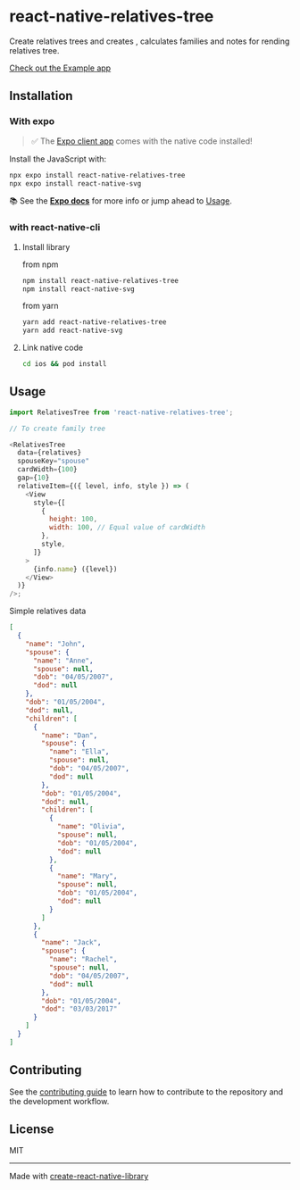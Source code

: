 # react-native-relatives-tree

Create relatives trees and creates , calculates families and notes for rending relatives tree.

[Check out the Example app](https://github.com/pawan-pk/react-native-relatives-tree/example)

## Installation

### With expo

> ✅ The [Expo client app](https://expo.io/tools) comes with the native code installed!

Install the JavaScript with:

```bash
npx expo install react-native-relatives-tree
npx expo install react-native-svg
```

📚 See the [**Expo docs**](https://docs.expo.io/versions/latest/sdk/svg/) for more info or jump ahead to [Usage](#usage).

### with react-native-cli

1. Install library

   from npm

   ```bash
   npm install react-native-relatives-tree
   npm install react-native-svg
   ```

   from yarn

   ```bash
   yarn add react-native-relatives-tree
   yarn add react-native-svg
   ```

2. Link native code

   ```bash
   cd ios && pod install
   ```

## Usage

```js
import RelativesTree from 'react-native-relatives-tree';

// To create family tree

<RelativesTree
  data={relatives}
  spouseKey="spouse"
  cardWidth={100}
  gap={10}
  relativeItem={({ level, info, style }) => (
    <View
      style={[
        {
          height: 100,
          width: 100, // Equal value of cardWidth
        },
        style,
      ]}
    >
      {info.name} ({level})
    </View>
  )}
/>;
```

Simple relatives data

```json
[
  {
    "name": "John",
    "spouse": {
      "name": "Anne",
      "spouse": null,
      "dob": "04/05/2007",
      "dod": null
    },
    "dob": "01/05/2004",
    "dod": null,
    "children": [
      {
        "name": "Dan",
        "spouse": {
          "name": "Ella",
          "spouse": null,
          "dob": "04/05/2007",
          "dod": null
        },
        "dob": "01/05/2004",
        "dod": null,
        "children": [
          {
            "name": "Olivia",
            "spouse": null,
            "dob": "01/05/2004",
            "dod": null
          },
          {
            "name": "Mary",
            "spouse": null,
            "dob": "01/05/2004",
            "dod": null
          }
        ]
      },
      {
        "name": "Jack",
        "spouse": {
          "name": "Rachel",
          "spouse": null,
          "dob": "04/05/2007",
          "dod": null
        },
        "dob": "01/05/2004",
        "dod": "03/03/2017"
      }
    ]
  }
]
```

## Contributing

See the [contributing guide](CONTRIBUTING.md) to learn how to contribute to the repository and the development workflow.

## License

MIT

---

Made with [create-react-native-library](https://github.com/callstack/react-native-builder-bob)
